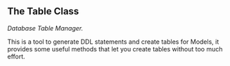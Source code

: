 ## The Table Class

*Database Table Manager.*

This is a tool to generate DDL statements and create tables for Models, it 
provides some useful methods that let you create tables without too much 
effort.